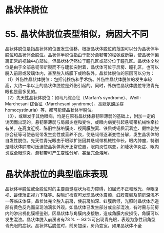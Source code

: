 # 晶状体脱位  
# 55. 晶状体脱位表型相似，病因大不同  
晶状体脱位是指晶状体的位置发生偏移，根据晶状体脱位的范围可以分为晶状体半脱位和晶状体全脱位。晶状体半脱位指由于部分悬韧带的松弛或断裂，使晶状体偏离正常的视轴中心部位，但晶状体仍然位于瞳孔区或部分位于瞳孔区。晶状体全脱位是由于全部悬韧带断裂而不与睫状突附着，晶状体可位于后房、瞳孔区，也可以脱入前房或玻璃体内，甚至脱入结膜下或睑裂外。晶状体脱位的原因可以分为：  
（1）外伤性晶状体脱位：包括钝挫伤和手术伤。外伤性晶状体脱位的发生率较高，大约一半以上的晶状体脱位是外伤引起的。同时，外伤性晶状体脱位导致青光眼也是最多见的。  
（2）先天性晶状体脱位：如马凡综合征（Marfan’s syndrome）、Weill-Marchesani 综合征（Marchesani syndrome）、高胱氨酸尿症  
homocystinuria）等，都可能使晶状体半脱位。  
（3），或继发于其他眼病，均是在原有晶状体悬韧带薄弱的基础上，附加一定的诱因而出现的。悬韧带薄弱与局部炎症和变性，或眼内病变引起悬韧带机械性牵拉有关。在高度近视、陈旧性脉络膜炎、视网膜脱离、铁质或铜质沉着症、假性剥脱综合征等可使悬韧带发生变性或营养不良，使悬韧带逐渐变性分解，发生晶状体的自发性脱位。先天性青光眼由于眼球扩张因其悬韧带机械性伸长，眼内肿瘤，特别是睫状体肿瘤可压迫使晶状体离开正常位置，眼内炎性病变，如睫状体炎症、眼内炎或全眼球炎，悬韧带可产生变性分解，甚至完全溶解。  
#  晶状体脱位的典型临床表现  
晶状体半脱位或全脱位时的主要自觉症状为视力障碍，如屈光不正和散光、单眼复视、最佳矫正视力下降等。裂隙灯检查可发现晶状体震颤、虹膜震颤及前房深浅不一等临床体征。晶状体完全脱入前房，使前房加深、虹膜后倾，光照时晶状体赤道部有黄色反光而呈现油滴状外观。如晶状体已发生部分或全部混浊，有时需与前房内的渗出机化膜相鉴别。因晶状体与角膜内皮接触，造成角膜内皮损伤，角膜可以发生混浊。晶状体脱入前房者有$78\,\%\sim93\,\%$可出现青光眼，表现为急性闭角型青光眼的症状。晶状体后脱位时，前房加深，房角变宽。如果晶状体不全  